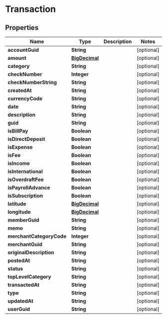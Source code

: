 
# Transaction

## Properties
Name | Type | Description | Notes
------------ | ------------- | ------------- | -------------
**accountGuid** | **String** |  |  [optional]
**amount** | [**BigDecimal**](BigDecimal.md) |  |  [optional]
**category** | **String** |  |  [optional]
**checkNumber** | **Integer** |  |  [optional]
**checkNumberString** | **String** |  |  [optional]
**createdAt** | **String** |  |  [optional]
**currencyCode** | **String** |  |  [optional]
**date** | **String** |  |  [optional]
**description** | **String** |  |  [optional]
**guid** | **String** |  |  [optional]
**isBillPay** | **Boolean** |  |  [optional]
**isDirectDeposit** | **Boolean** |  |  [optional]
**isExpense** | **Boolean** |  |  [optional]
**isFee** | **Boolean** |  |  [optional]
**isIncome** | **Boolean** |  |  [optional]
**isInternational** | **Boolean** |  |  [optional]
**isOverdraftFee** | **Boolean** |  |  [optional]
**isPayrollAdvance** | **Boolean** |  |  [optional]
**isSubscription** | **Boolean** |  |  [optional]
**latitude** | [**BigDecimal**](BigDecimal.md) |  |  [optional]
**longitude** | [**BigDecimal**](BigDecimal.md) |  |  [optional]
**memberGuid** | **String** |  |  [optional]
**memo** | **String** |  |  [optional]
**merchantCategoryCode** | **Integer** |  |  [optional]
**merchantGuid** | **String** |  |  [optional]
**originalDescription** | **String** |  |  [optional]
**postedAt** | **String** |  |  [optional]
**status** | **String** |  |  [optional]
**topLevelCategory** | **String** |  |  [optional]
**transactedAt** | **String** |  |  [optional]
**type** | **String** |  |  [optional]
**updatedAt** | **String** |  |  [optional]
**userGuid** | **String** |  |  [optional]




